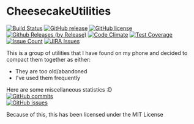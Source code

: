 # CheesecakeUtilities
[![Build Status](https://travis-ci.org/itachi1706/CheesecakeUtilities.svg?branch=master)](https://travis-ci.org/itachi1706/CheesecakeUtilities) [![GitHub release](https://img.shields.io/github/release/itachi1706/CheesecakeUtilities.svg)](https://github.com/itachi1706/CheesecakeUtilities/releases) [![GitHub license](https://img.shields.io/github/license/itachi1706/CheesecakeUtilities.svg)](https://github.com/itachi1706/CheesecakeUtilities/blob/master/LICENSE) [![Github Releases (by Release)](https://img.shields.io/github/downloads/itachi1706/CheesecakeUtilities/latest/total.svg)](https://github.com/itachi1706/CheesecakeUtilities/releases) [![Code Climate](https://codeclimate.com/github/itachi1706/CheesecakeUtilities/badges/gpa.svg)](https://codeclimate.com/github/itachi1706/CheesecakeUtilities) [![Test Coverage](https://codeclimate.com/github/itachi1706/CheesecakeUtilities/badges/coverage.svg)](https://codeclimate.com/github/itachi1706/CheesecakeUtilities/coverage) [![Issue Count](https://codeclimate.com/github/itachi1706/CheesecakeUtilities/badges/issue_count.svg)](https://codeclimate.com/github/itachi1706/CheesecakeUtilities) [![JIRA Issues](https://img.shields.io/badge/JIRA-Issues-blue)](https://itachi1706.atlassian.net/browse/CUTILAND)

This is a group of utilities that I have found on my phone and decided to compact them together as either:
- They are too old/abandoned
- I've used them frequently

Here are some miscellaneous statistics :D  
[![GitHub commits](https://img.shields.io/github/commits-since/itachi1706/CheesecakeUtilities/1.0.svg)](https://github.com/itachi1706/CheesecakeUtilities/commits/master)  
[![GitHub issues](https://img.shields.io/github/issues/itachi1706/CheesecakeUtilities.svg)](https://github.com/itachi1706/CheesecakeUtilities/issues)
 

Because of this, this has been licensed under the MIT License
